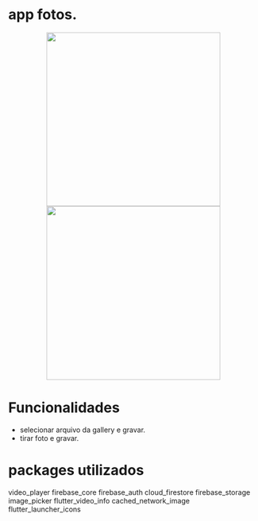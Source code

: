 # app fotos.

<p align="center">
  <img src="https://user-images.githubusercontent.com/6609513/245206812-4dbaf28e-19ad-4a47-acc9-29a053b758d7.jpg" width="350">
  <img src="https://user-images.githubusercontent.com/6609513/245207382-faa2891e-64ef-4b12-b470-72106d913235.jpg" width="350">

</p>

# Funcionalidades

* selecionar arquivo da gallery e gravar.
* tirar foto e gravar.

# packages utilizados

  video_player
  firebase_core
  firebase_auth
  cloud_firestore
  firebase_storage
  image_picker
  flutter_video_info
  cached_network_image
  flutter_launcher_icons
  
